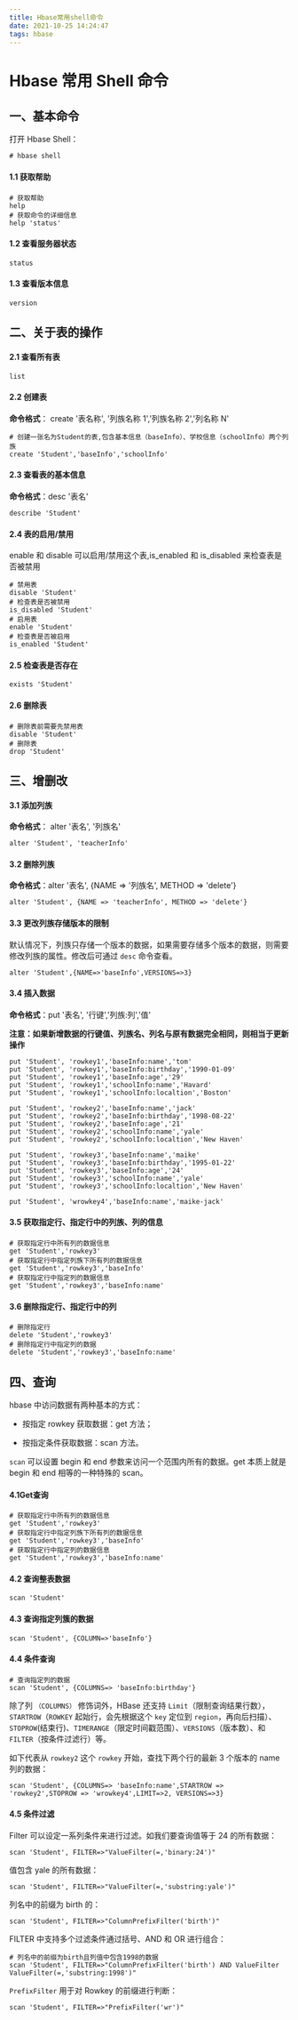 ```yaml
---
title: Hbase常用shell命令
date: 2021-10-25 14:24:47
tags: hbase
---
```

# Hbase 常用 Shell 命令
## 一、基本命令

打开 Hbase Shell：

```shell
# hbase shell
```

#### 1.1 获取帮助

```shell
# 获取帮助
help
# 获取命令的详细信息
help 'status'
```

#### 1.2 查看服务器状态

```shell
status
```

#### 1.3 查看版本信息
```shell
version
```

## 二、关于表的操作

#### 2.1 查看所有表

```shell
list
```

#### 2.2 创建表

**命令格式**： create '表名称', '列族名称 1','列族名称 2','列名称 N'

```shell
# 创建一张名为Student的表,包含基本信息（baseInfo）、学校信息（schoolInfo）两个列族
create 'Student','baseInfo','schoolInfo'
```

#### 2.3 查看表的基本信息

**命令格式**：desc '表名'

```shell
describe 'Student'
```

#### 2.4 表的启用/禁用

enable 和 disable 可以启用/禁用这个表,is_enabled 和 is_disabled 来检查表是否被禁用

```shell
# 禁用表
disable 'Student'
# 检查表是否被禁用
is_disabled 'Student'
# 启用表
enable 'Student'
# 检查表是否被启用
is_enabled 'Student'
```

#### 2.5 检查表是否存在

```shell
exists 'Student'
```

#### 2.6 删除表

```shell
# 删除表前需要先禁用表
disable 'Student'
# 删除表
drop 'Student'
```

## 三、增删改

#### 3.1 添加列族

**命令格式**： alter '表名', '列族名'

```shell
alter 'Student', 'teacherInfo'
```

#### 3.2 删除列族

**命令格式**：alter '表名', {NAME => '列族名', METHOD => 'delete'}

```shell
alter 'Student', {NAME => 'teacherInfo', METHOD => 'delete'}
```

#### 3.3 更改列族存储版本的限制

默认情况下，列族只存储一个版本的数据，如果需要存储多个版本的数据，则需要修改列族的属性。修改后可通过 `desc` 命令查看。

```shell
alter 'Student',{NAME=>'baseInfo',VERSIONS=>3}
```

#### 3.4 插入数据

**命令格式**：put '表名', '行键','列族:列','值'

**注意：如果新增数据的行键值、列族名、列名与原有数据完全相同，则相当于更新操作**

```shell
put 'Student', 'rowkey1','baseInfo:name','tom'
put 'Student', 'rowkey1','baseInfo:birthday','1990-01-09'
put 'Student', 'rowkey1','baseInfo:age','29'
put 'Student', 'rowkey1','schoolInfo:name','Havard'
put 'Student', 'rowkey1','schoolInfo:localtion','Boston'

put 'Student', 'rowkey2','baseInfo:name','jack'
put 'Student', 'rowkey2','baseInfo:birthday','1998-08-22'
put 'Student', 'rowkey2','baseInfo:age','21'
put 'Student', 'rowkey2','schoolInfo:name','yale'
put 'Student', 'rowkey2','schoolInfo:localtion','New Haven'

put 'Student', 'rowkey3','baseInfo:name','maike'
put 'Student', 'rowkey3','baseInfo:birthday','1995-01-22'
put 'Student', 'rowkey3','baseInfo:age','24'
put 'Student', 'rowkey3','schoolInfo:name','yale'
put 'Student', 'rowkey3','schoolInfo:localtion','New Haven'

put 'Student', 'wrowkey4','baseInfo:name','maike-jack'
```

#### 3.5 获取指定行、指定行中的列族、列的信息

```shell
# 获取指定行中所有列的数据信息
get 'Student','rowkey3'
# 获取指定行中指定列族下所有列的数据信息
get 'Student','rowkey3','baseInfo'
# 获取指定行中指定列的数据信息
get 'Student','rowkey3','baseInfo:name'
```

#### 3.6 删除指定行、指定行中的列

```shell
# 删除指定行
delete 'Student','rowkey3'
# 删除指定行中指定列的数据
delete 'Student','rowkey3','baseInfo:name'
```


## 四、查询

hbase 中访问数据有两种基本的方式：

+ 按指定 rowkey 获取数据：get 方法；

+ 按指定条件获取数据：scan 方法。

`scan` 可以设置 begin 和 end 参数来访问一个范围内所有的数据。get 本质上就是 begin 和 end 相等的一种特殊的 scan。

#### 4.1Get查询

```shell
# 获取指定行中所有列的数据信息
get 'Student','rowkey3'
# 获取指定行中指定列族下所有列的数据信息
get 'Student','rowkey3','baseInfo'
# 获取指定行中指定列的数据信息
get 'Student','rowkey3','baseInfo:name'
```

#### 4.2 查询整表数据

```shell
scan 'Student'
```

#### 4.3 查询指定列簇的数据

```shell
scan 'Student', {COLUMN=>'baseInfo'}
```

#### 4.4  条件查询

```shell
# 查询指定列的数据
scan 'Student', {COLUMNS=> 'baseInfo:birthday'}
```

除了列 `（COLUMNS）` 修饰词外，HBase 还支持 `Limit`（限制查询结果行数），`STARTROW`（`ROWKEY` 起始行，会先根据这个 `key` 定位到 `region`，再向后扫描）、`STOPROW`(结束行)、`TIMERANGE`（限定时间戳范围）、`VERSIONS`（版本数）、和 `FILTER`（按条件过滤行）等。

如下代表从 `rowkey2` 这个 `rowkey` 开始，查找下两个行的最新 3 个版本的 name 列的数据：

```shell
scan 'Student', {COLUMNS=> 'baseInfo:name',STARTROW => 'rowkey2',STOPROW => 'wrowkey4',LIMIT=>2, VERSIONS=>3}
```

#### 4.5  条件过滤

Filter 可以设定一系列条件来进行过滤。如我们要查询值等于 24 的所有数据：

```shell
scan 'Student', FILTER=>"ValueFilter(=,'binary:24')"
```

值包含 yale 的所有数据：

```shell
scan 'Student', FILTER=>"ValueFilter(=,'substring:yale')"
```

列名中的前缀为 birth 的：

```shell
scan 'Student', FILTER=>"ColumnPrefixFilter('birth')"
```

FILTER 中支持多个过滤条件通过括号、AND 和 OR 进行组合：

```shell
# 列名中的前缀为birth且列值中包含1998的数据
scan 'Student', FILTER=>"ColumnPrefixFilter('birth') AND ValueFilter ValueFilter(=,'substring:1998')"
```

`PrefixFilter` 用于对 Rowkey 的前缀进行判断：

```shell
scan 'Student', FILTER=>"PrefixFilter('wr')"
```
